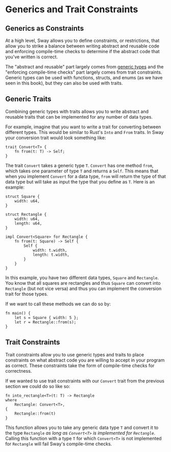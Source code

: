 # Generics and Trait Constraints

## Generics as Constraints

At a high level, Sway allows you to define constraints, or restrictions, that
allow you to strike a balance between writing abstract and reusable code and
enforcing compile-time checks to determine if the abstract code that you've
written is correct.

The "abstract and reusable" part largely comes from [generic types](./generic_types.md) and the
"enforcing compile-time checks" part largely comes from trait constraints.
Generic types can be used with functions, structs, and enums (as we have seen in
this book), but they can also be used with traits.

## Generic Traits

Combining generic types with traits allows you to write abstract and reusable
traits that can be implemented for any number of data types.

For example, imagine that you want to write a trait for converting between
different types. This would be similar to Rust's `Into` and `From` traits. In
Sway your conversion trait would look something like:

```sway
trait Convert<T> {
    fn from(t: T) -> Self;
}
```

The trait `Convert` takes a generic type `T`. `Convert` has one method
`from`, which takes one parameter of type `T` and returns a `Self`. This means
that when you implement `Convert` for a data type, `from` will return the type
of that data type but will take as input the type that you define as `T`. Here
is an example:

```sway
struct Square {
    width: u64,
}

struct Rectangle {
    width: u64,
    length: u64,
}

impl Convert<Square> for Rectangle {
    fn from(t: Square) -> Self {
        Self {
            width: t.width,
            length: t.width,
        }
    }
}
```

In this example, you have two different data types, `Square` and `Rectangle`.
You know that all squares are rectangles and thus `Square` can convert into `Rectangle` (but not vice
versa) and thus you can implement the conversion trait for those types.

If we want to call these methods we can do so by:

```sway
fn main() {
    let s = Square { width: 5 };
    let r = Rectangle::from(s);
}
```

## Trait Constraints

Trait constraints allow you to use generic types and traits to place constraints
on what abstract code you are willing to accept in your program as correct.
These constraints take the form of compile-time checks for correctness.

If we wanted to use trait constraints with our `Convert` trait from the previous
section we could do so like so:

```sway
fn into_rectangle<T>(t: T) -> Rectangle
where
    Rectangle: Convert<T>,
{
    Rectangle::from(t)
}
```

This function allows you to take any generic data type `T` and convert it to the
type `Rectangle` _as long as `Convert<T>` is implemented for `Rectangle`_.
Calling this function with a type `T` for which `Convert<T>` is not implemented
for `Rectangle` will fail Sway's compile-time checks.
